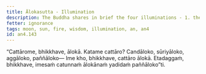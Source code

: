 ```yaml
---
title: Ālokasutta - Illumination
description: The Buddha shares in brief the four illuminations - 1. the moon, 2. the sun, 3. fire, and 4. wisdom.
fetter: ignorance
tags: moon, sun, fire, wisdom, illumination, an, an4
id: an4.143
---
```


“Cattārome, bhikkhave, ālokā. Katame cattāro? Candāloko, sūriyāloko, aggāloko, paññāloko— Ime kho, bhikkhave, cattāro ālokā. Etadaggaṁ, bhikkhave, imesaṁ catunnaṁ ālokānaṁ yadidaṁ paññāloko”ti.